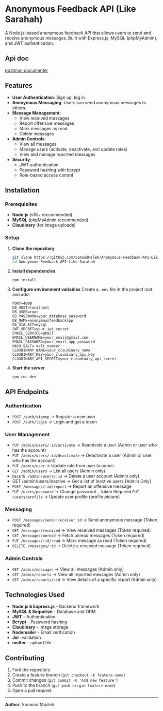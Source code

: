 # Anonymous Feedback API (Like Sarahah)

A Node.js-based anonymous feedback API that allows users to send and receive anonymous messages. Built with Express.js, MySQL (phpMyAdmin), and JWT authentication.
## Api doc
[postmon documenter](https://documenter.getpostman.com/view/40017791/2sAYXCkJo2)
## Features
- **User Authentication**: Sign up, log in.
- **Anonymous Messaging**: Users can send anonymous messages to others.
- **Message Management**:
  - View received messages
  - Report offensive messages
  - Mark messages as read
  - Delete messages
- **Admin Controls**:
  - View all messages
  - Manage users (activate, deactivate, and update roles)
  - View and manage reported messages
- **Security**:
  - JWT authentication
  - Password hashing with bcrypt
  - Role-based access control

## Installation

### Prerequisites
- **Node.js** (v18+ recommended)
- **MySQL** (phpMyAdmin recommended)
- **Cloudinary** (for image uploads)

### Setup
1. **Clone the repository**
   ```sh
   git clone https://github.com/SomoodMsleh/Anonymous-Feedback-API-Like-Sarahah-.git
   cd Anonymous-Feedback-API-Like-Sarahah-
   ```

2. **Install dependencies**
   ```sh
   npm install
   ```

3. **Configure environment variables**
   Create a `.env` file in the project root and add:
   ```env
   PORT=4000
   DB_HOST=localhost
   DB_USER=root
   DB_PASSWORD=your_database_password
   DB_NAME=anonymousfeedbackapp
   DB_DIALECT=mysql
   JWT_SECRET=your_jwt_secret
   EMAIL_SERVICE=gmail
   EMAIL_USERNAME=your_email@gmail.com
   EMAIL_PASSWORD=your_email_app_password
   HASH_SALT= salt_number
   CLOUDINARY_NAME=your_cloudinary_name
   CLOUDINARY_KEY=your_cloudinary_api_key
   CLOUDINARY_API_SECRET=your_cloudinary_api_secret
   ```

4. **Start the server**
   ```sh
   npm run dev
   ```

## API Endpoints

### Authentication
- `POST /auth/signup` → Register a new user
- `POST /auth/login` → Login and get a token

### User Management
- `PUT /admin/users/:id/activate` → Reactivate a user (Admin or user who has the account)
- `PUT /admin/users/:id/deactivate` → Deactivate a user (Admin or user who has the account)
- `PUT /admin/user` → Update role from user to admin
- `GET /admin/users` → List all users (Admin only)
- `DELETE /admin/users/:id` → Delete a user account (Admin only)
- GET /admin/users/inactive → Get a list of inactive users [Admin Only]
- `POST /messages/:id/report` → Report an offensive message  
- `PUT /users/password` → Change password  , Token Required
 `PUT /users/profile` → Update user profile (profile picture)

### Messaging
- `POST /messages/send/:receiver_id` → Send anonymous message (Token required)
- `GET /messages/received` → View received messages (Token required)
- `GET /messages/unread` → Fetch unread messages (Token required)
- `PUT /messages/:id/read` → Mark message as read (Token required)
- `DELETE /messages/:id` → Delete a received message (Token required)

### Admin Controls
- `GET /admin/messages` → View all messages (Admin only)
- `GET /admin/reports` → View all reported messages (Admin only)
- `GET /admin/reports/:id` → View details of a specific report (Admin only)

## Technologies Used
- **Node.js & Express.js** - Backend framework
- **MySQL & Sequelize** - Database and ORM
- **JWT** - Authentication
- **Bcrypt** - Password hashing
- **Cloudinary** - Image storage
- **Nodemailer** - Email verification
- **Joi** -validation
- **multer** - upload file

## Contributing
1. Fork the repository
2. Create a feature branch (`git checkout -b feature-name`)
3. Commit changes (`git commit -m 'Add new feature'`)
4. Push to the branch (`git push origin feature-name`)
5. Open a pull request



---
**Author**: Somood Musleh

